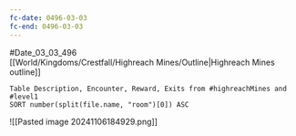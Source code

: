 ```yaml
---
fc-date: 0496-03-03
fc-end: 0496-03-03
---
```

#Date_03_03_496  
[[World/Kingdoms/Crestfall/Highreach Mines/Outline|Highreach Mines outline]]

```dataview
Table Description, Encounter, Reward, Exits from #highreachMines and #level1  
SORT number(split(file.name, "room")[0]) ASC
```

![[Pasted image 20241106184929.png]]